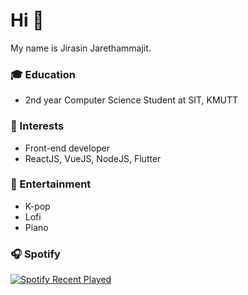 # Hi 👋
My name is Jirasin Jarethammajit. 
### 🎓 Education
- 2nd year Computer Science Student at SIT, KMUTT
### 🧐 Interests
- Front-end developer
- ReactJS, VueJS, NodeJS, Flutter
### 🎵 Entertainment
- K-pop
- Lofi
- Piano
### 🎧 Spotify
[![Spotify Recent Played](https://spotify-recently-played-readme.vercel.app/api?user=21xjchjcwtzuuwvp2l56ldaoi&width=600)](https://open.spotify.com/user/21xjchjcwtzuuwvp2l56ldaoi)




